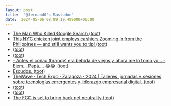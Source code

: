 ```yaml
---
layout: post
title:  "@fernand0's Mastodon"
date:  2024-05-06 08:09:19.499000+00:00
---
```

*  [The Man Who Killed Google Search ](https://www.wheresyoured.at/the-men-who-killed-google) ([toot](https://mastodon.social/@fernand0/112393123233725562))
*  [This NYC chicken joint employs cashiers Zooming in from the Philippines — and still wants you to tip! ](https://nypost.com/2024/04/09/us-news/nyc-restaurants-use-zoom-cashiers-from-philippines) ([toot](https://mastodon.social/@fernand0/112391459896903857))
*  [ ](https://social.arroutaflix.com/@xesfur) ([toot](https://mastodon.social/@fernand0/112390036066193884))
*  [ ](https://social.arroutaflix.com/@xesfur) ([toot](https://mastodon.social/@fernand0/112389890435388442))
*  [- Antes el coñac (brandy) era bebida de viejos y ahora me lo tomo yo... - Ejem... Papá.... 😂😂 ](https://mastodon.social/@fernand0/112389710766379473) ([toot](https://mastodon.social/@fernand0/112389710766379473))
*  [Escudos. ](https://avecesunafoto.wordpress.com/2024/05/05/escudos) ([toot](https://mastodon.social/@fernand0/112389678598176131))
*  [TheWave · Tech Expo · Zaragoza · 2024 \| Talleres, jornadas y sesiones sobre tecnologías emergentes y liderazgo empresarial digital. ](https://waveshow.es) ([toot](https://mastodon.social/@fernand0/112389651655926690))
*  [ ](https://mastodon.social/users/fernand0/statuses/112389549872553778/activity) ([toot](https://mastodon.social/users/fernand0/statuses/112389549872553778/activity))
*  [ ](https://mastodon.social/users/fernand0/statuses/112389548653307478/activity) ([toot](https://mastodon.social/users/fernand0/statuses/112389548653307478/activity))
*  [The FCC is set to bring back net neutrality ](https://www.theverge.com/2024/4/24/24139307/fcc-vote-net-neutrality-rules-rosenworcel-teleco) ([toot](https://mastodon.social/@fernand0/112389457500472226))
